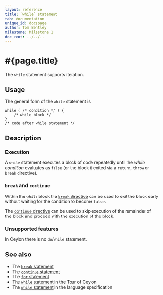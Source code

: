 ```yaml
---
layout: reference
title: `while` statement
tab: documentation
unique_id: docspage
author: Tom Bentley
milestone: Milestone 1
doc_root: ../../..
---
```


# #{page.title}

The `while` statement supports iteration.

## Usage 

The general form of the `while` statement is

<!-- no-check -->
    while ( /* condition */ ) {
        /* while block */
    }
    /* code after while statement */


## Description

### Execution

A `while` statement executes a block of code repeatedly until the 
*while condition* evaluates as `false` (or the block it exited via a 
`return`, `throw` or `break` directive).

### `break` and `continue`

Within the `while` block the [`break` directive](../break/) can be used to 
exit the block early without waiting for the condition to become `false`.

The [`continue` directive](../continue/) can be used to skip execution of
the remainder of the block and proceed with the execution of the block.

### Unsupported features

In Ceylon there is no `do`/`while` statement.

## See also

* The [`break` statement](../break/)
* The [`continue` statement](../continue)
* The [`for` statement](../for)
* The [`while` statement](#{page.doc_root}/tour/missing-pieces#control_structures) 
  in the Tour of Ceylon
* The [`while` statement](#{page.doc_root}/#{site.urls.spec_relative}#while) 
  in the language specification

